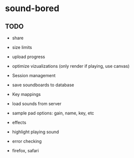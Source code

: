 sound-bored
===========

## TODO
- share
- size limits
- upload progress
- optimize vizualizations (only render if playing, use canvas)
- Session management
- save soundboards to database

- Key mappings
- load sounds from server
- sample pad options: gain, name, key, etc
- effects
- highlight playing sound
- error checking
- firefox, safari
